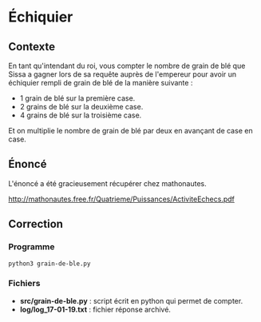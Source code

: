 # Échiquier

## Contexte

En tant qu'intendant du roi, vous compter le nombre de grain de blé que Sissa a gagner lors de sa requête auprès de l'empereur pour avoir un échiquier rempli de grain de blé de la manière suivante : 

- 1 grain de blé sur la première case.
- 2 grains de blé sur la deuxième case.
- 4 grains de blé sur la troisième case.

Et on multiplie le nombre de grain de blé par deux en avançant de case en case.


## Énoncé

L'énoncé a été gracieusement récupérer chez mathonautes.

http://mathonautes.free.fr/Quatrieme/Puissances/ActiviteEchecs.pdf


## Correction 

### Programme

	python3 grain-de-ble.py
	
### Fichiers 

- **src/grain-de-ble.py** : script écrit en python qui permet de compter.
- **log/log_17-01-19.txt** : fichier réponse archivé.



